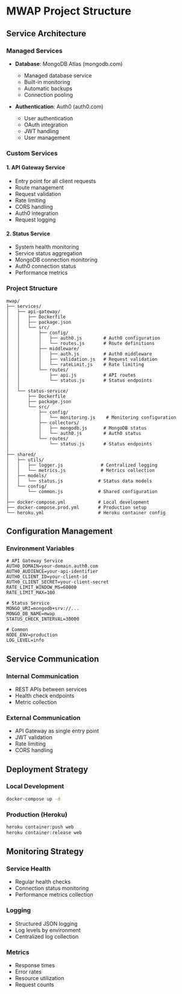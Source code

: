 # MWAP Project Structure

## Service Architecture

### Managed Services
- **Database**: MongoDB Atlas (mongodb.com)
  - Managed database service
  - Built-in monitoring
  - Automatic backups
  - Connection pooling

- **Authentication**: Auth0 (auth0.com)
  - User authentication
  - OAuth integration
  - JWT handling
  - User management

### Custom Services

#### 1. API Gateway Service
- Entry point for all client requests
- Route management
- Request validation
- Rate limiting
- CORS handling
- Auth0 integration
- Request logging

#### 2. Status Service
- System health monitoring
- Service status aggregation
- MongoDB connection monitoring
- Auth0 connection status
- Performance metrics

### Project Structure
```
mwap/
├── services/
│   ├── api-gateway/
│   │   ├── Dockerfile
│   │   ├── package.json
│   │   └── src/
│   │       ├── config/
│   │       │   ├── auth0.js        # Auth0 configuration
│   │       │   └── routes.js       # Route definitions
│   │       ├── middleware/
│   │       │   ├── auth.js         # Auth0 middleware
│   │       │   ├── validation.js   # Request validation
│   │       │   └── rateLimit.js    # Rate limiting
│   │       └── routes/
│   │           ├── api.js          # API routes
│   │           └── status.js       # Status endpoints
│   │
│   └── status-service/
│       ├── Dockerfile
│       ├── package.json
│       └── src/
│           ├── config/
│           │   └── monitoring.js    # Monitoring configuration
│           ├── collectors/
│           │   ├── mongodb.js      # MongoDB status
│           │   └── auth0.js        # Auth0 status
│           └── routes/
│               └── status.js       # Status endpoints
│
├── shared/
│   ├── utils/
│   │   ├── logger.js              # Centralized logging
│   │   └── metrics.js             # Metrics collection
│   ├── models/
│   │   └── status.js             # Status data models
│   └── config/
│       └── common.js             # Shared configuration
│
├── docker-compose.yml            # Local development
├── docker-compose.prod.yml       # Production setup
└── heroku.yml                    # Heroku container config
```

## Configuration Management

### Environment Variables
```env
# API Gateway Service
AUTH0_DOMAIN=your-domain.auth0.com
AUTH0_AUDIENCE=your-api-identifier
AUTH0_CLIENT_ID=your-client-id
AUTH0_CLIENT_SECRET=your-client-secret
RATE_LIMIT_WINDOW_MS=60000
RATE_LIMIT_MAX=100

# Status Service
MONGO_URI=mongodb+srv://...
MONGO_DB_NAME=mwap
STATUS_CHECK_INTERVAL=30000

# Common
NODE_ENV=production
LOG_LEVEL=info
```

## Service Communication

### Internal Communication
- REST APIs between services
- Health check endpoints
- Metric collection

### External Communication
- API Gateway as single entry point
- JWT validation
- Rate limiting
- CORS handling

## Deployment Strategy

### Local Development
```bash
docker-compose up -d
```

### Production (Heroku)
```bash
heroku container:push web
heroku container:release web
```

## Monitoring Strategy

### Service Health
- Regular health checks
- Connection status monitoring
- Performance metrics collection

### Logging
- Structured JSON logging
- Log levels by environment
- Centralized log collection

### Metrics
- Response times
- Error rates
- Resource utilization
- Request counts